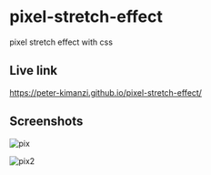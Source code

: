 # pixel-stretch-effect

pixel stretch effect with css 


## Live link 

https://peter-kimanzi.github.io/pixel-stretch-effect/

## Screenshots
![pix](https://user-images.githubusercontent.com/71552773/230717436-1f1f3e57-234b-4339-a558-b6fa3d8fe400.PNG)

![pix2](https://user-images.githubusercontent.com/71552773/230717430-02db7384-23cb-4af9-8da8-04b1a536e124.PNG)

